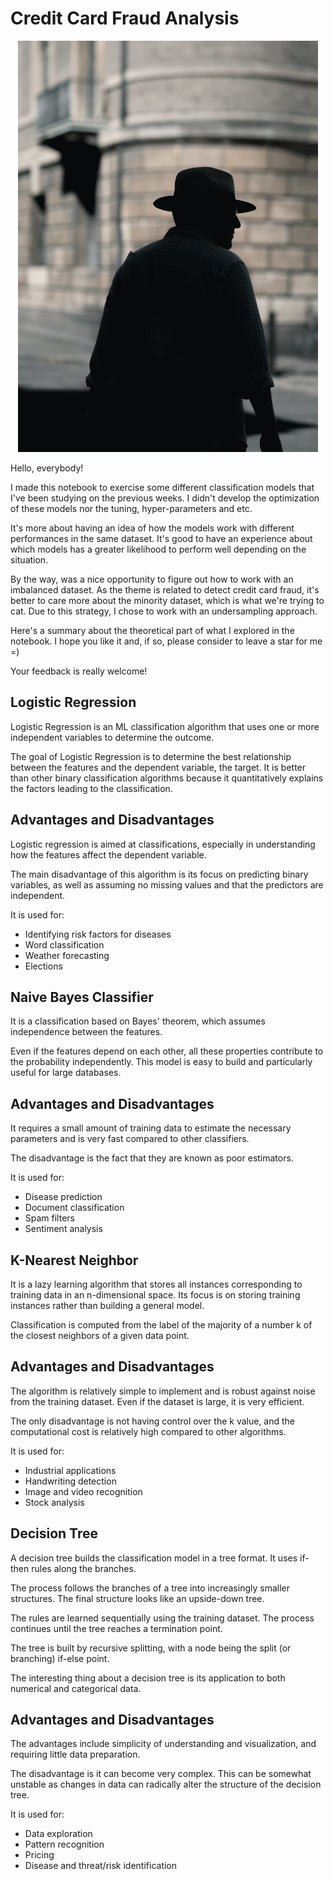 # Credit Card Fraud Analysis

<p align="center">
  <img src="detective.png" >
</p>

Hello, everybody!

I made this notebook to exercise some different classification models that I've been studying on the previous weeks. I didn't develop the optimization of these models nor the tuning, hyper-parameters and etc.

It's more about having an idea of how the models work with different performances in the same dataset. It's good to have an experience about which models has a greater likelihood to perform well depending on the situation.

By the way, was a nice opportunity to figure out how to work with an imbalanced dataset. As the theme is related to detect credit card fraud, it's better to care more about the minority dataset, which is what we're trying to cat. Due to this strategy, I chose to work with an undersampling approach.

Here's a summary about the theoretical part of what I explored in the notebook. I hope you like it and, if so, please consider to leave a star for me =)

Your feedback is really welcome!

## Logistic Regression

Logistic Regression is an ML classification algorithm that uses one or more independent variables to determine the outcome.

The goal of Logistic Regression is to determine the best relationship between the features and the dependent variable, the target. It is better than other binary classification algorithms because it quantitatively explains the factors leading to the classification.

## Advantages and Disadvantages

Logistic regression is aimed at classifications, especially in understanding how the features affect the dependent variable.

The main disadvantage of this algorithm is its focus on predicting binary variables, as well as assuming no missing values and that the predictors are independent.

It is used for:

- Identifying risk factors for diseases
- Word classification
- Weather forecasting
- Elections

## Naive Bayes Classifier

It is a classification based on Bayes' theorem, which assumes independence between the features.

Even if the features depend on each other, all these properties contribute to the probability independently. This model is easy to build and particularly useful for large databases.

## Advantages and Disadvantages

It requires a small amount of training data to estimate the necessary parameters and is very fast compared to other classifiers.

The disadvantage is the fact that they are known as poor estimators.

It is used for:

- Disease prediction
- Document classification
- Spam filters
- Sentiment analysis

## K-Nearest Neighbor

It is a lazy learning algorithm that stores all instances corresponding to training data in an n-dimensional space. Its focus is on storing training instances rather than building a general model.

Classification is computed from the label of the majority of a number k of the closest neighbors of a given data point.

## Advantages and Disadvantages

The algorithm is relatively simple to implement and is robust against noise from the training dataset. Even if the dataset is large, it is very efficient.

The only disadvantage is not having control over the k value, and the computational cost is relatively high compared to other algorithms.

It is used for:

- Industrial applications
- Handwriting detection
- Image and video recognition
- Stock analysis

## Decision Tree

A decision tree builds the classification model in a tree format. It uses if-then rules along the branches.

The process follows the branches of a tree into increasingly smaller structures. The final structure looks like an upside-down tree.

The rules are learned sequentially using the training dataset. The process continues until the tree reaches a termination point.

The tree is built by recursive splitting, with a node being the split (or branching) if-else point.

The interesting thing about a decision tree is its application to both numerical and categorical data.

## Advantages and Disadvantages

The advantages include simplicity of understanding and visualization, and requiring little data preparation.

The disadvantage is it can become very complex. This can be somewhat unstable as changes in data can radically alter the structure of the decision tree.

It is used for:

- Data exploration
- Pattern recognition
- Pricing
- Disease and threat/risk identification
